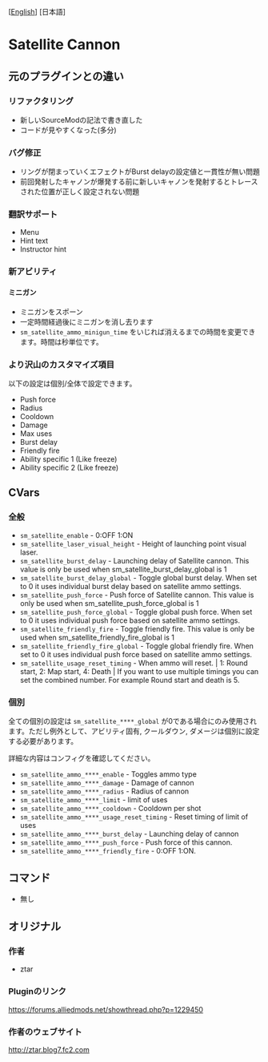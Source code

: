 [[English](/README.md)] [日本語]

# Satellite Cannon

## 元のプラグインとの違い

### リファクタリング

- 新しいSourceModの記法で書き直した
- コードが見やすくなった(多分)

### バグ修正

- リングが閉まっていくエフェクトがBurst delayの設定値と一貫性が無い問題
- 前回発射したキャノンが爆発する前に新しいキャノンを発射するとトレースされた位置が正しく設定されない問題


### 翻訳サポート

- Menu
- Hint text
- Instructor hint

### 新アビリティ

#### ミニガン

- ミニガンをスポーン
- 一定時間経過後にミニガンを消し去ります
- `sm_satellite_ammo_minigun_time` をいじれば消えるまでの時間を変更できます。時間は秒単位です。

### より沢山のカスタマイズ項目

以下の設定は個別/全体で設定できます。

- Push force
- Radius
- Cooldown
- Damage
- Max uses
- Burst delay
- Friendly fire
- Ability specific 1 (Like freeze)
- Ability specific 2 (Like freeze)

## CVars

### 全般

- `sm_satellite_enable` - 0:OFF 1:ON
- `sm_satellite_laser_visual_height` - Height of launching point visual laser.
- `sm_satellite_burst_delay` - Launching delay of Satellite cannon. This value is only be used when sm_satellite_burst_delay_global is 1
- `sm_satellite_burst_delay_global` - Toggle global burst delay. When set to 0 it uses individual burst delay based on satellite ammo settings.
- `sm_satellite_push_force` - Push force of Satellite cannon. This value is only be used when sm_satellite_push_force_global is 1
- `sm_satellite_push_force_global` - Toggle global push force. When set to 0 it uses individual push force based on satellite ammo settings.
- `sm_satellite_friendly_fire` - Toggle friendly fire. This value is only be used when sm_satellite_friendly_fire_global is 1
- `sm_satellite_friendly_fire_global` - Toggle global friendly fire. When set to 0 it uses individual push force based on satellite ammo settings.
- `sm_satellite_usage_reset_timing` - When ammo will reset. | 1: Round start, 2: Map start, 4: Death | If you want to use multiple timings you can set the combined number. For example Round start and death is 5.

### 個別

全ての個別の設定は `sm_satellite_****_global` が0である場合にのみ使用されます。ただし例外として、アビリティ固有, クールダウン, ダメージは個別に設定する必要があります。

詳細な内容はコンフィグを確認してください。

- `sm_satellite_ammo_****_enable` - Toggles ammo type
- `sm_satellite_ammo_****_damage` - Damage of cannon
- `sm_satellite_ammo_****_radius` - Radius of cannon
- `sm_satellite_ammo_****_limit` - limit of uses
- `sm_satellite_ammo_****_cooldown` - Cooldown per shot
- `sm_satellite_ammo_****_usage_reset_timing` - Reset timing of limit of uses
- `sm_satellite_ammo_****_burst_delay` - Launching delay of cannon
- `sm_satellite_ammo_****_push_force` - Push force of this cannon.
- `sm_satellite_ammo_****_friendly_fire` - 0:OFF 1:ON.

## コマンド

- 無し

## オリジナル

### 作者
- ztar

### Pluginのリンク

https://forums.alliedmods.net/showthread.php?p=1229450


### 作者のウェブサイト

http://ztar.blog7.fc2.com
